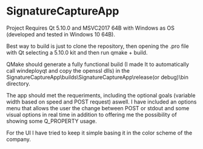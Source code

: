 # SignatureCaptureApp

Project Requires Qt 5.10.0 and MSVC2017 64B with Windows as OS (developed and tested in Windows 10 64B). 

Best way to build is just to clone the repository, then opening the .pro file with Qt selecting a 5.10.0 kit and then run qmake + build.

QMake should generate a fully functional build (I made It to automatically call windeployqt and copy the openssl dlls) in the SignatureCaptureApp\builds\SignatureCaptureApp\release(or debug)\bin directory.

The app should met the requeriments, including the optional goals (variable width based on speed and POST request) aswell.
I have included an options menu that allows the user the change between POST or stdout and some visual options in real time in addition to offering me the possibility of showing some Q_PROPERTY usage.

For the UI I have tried to keep it simple basing it in the color scheme of the company.
